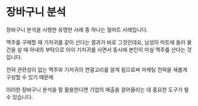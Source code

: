 # 장바구니 분석

장바구니 분석을 시행한 유명한 사례 중 하나는 월마트 사례입니다.

맥주를 구매할 때 기저귀를 같이 산다는 결과가 바로 그것인데요, 남성이 마트에 들러 물건을 살 때 아내의 부탁으로 아이 기저귀를 사면서 동시에 본인이 마실 맥주를 산다는 것입니다.

전혀 관련성이 없는 맥주와 기저귀의 연결고리를 알게 됨으로써 마케팅 전략을 새롭게 구성할 수 있기 때문에

이러한 장바구니 분석을 잘 활용한다면 기업의 매출을 끌어올리는 데 중요한 도구가 될 수 있습니다.

